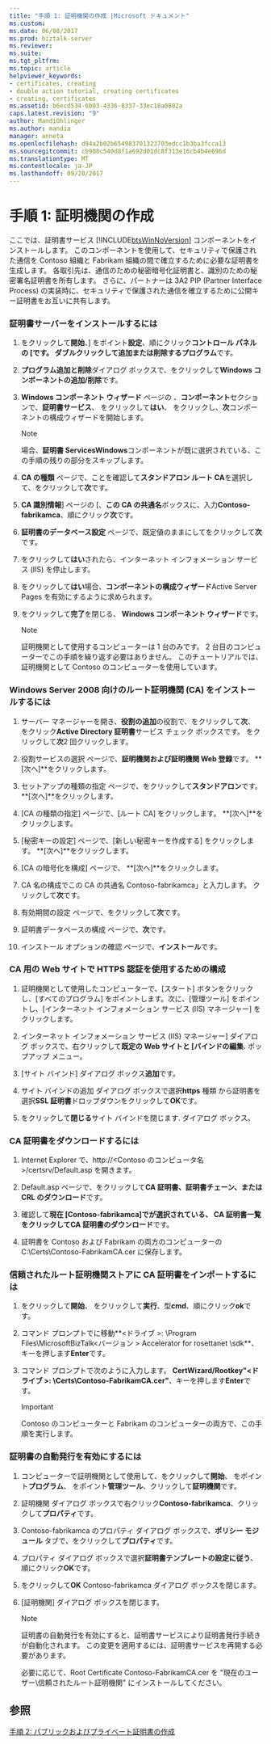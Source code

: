 ```yaml
---
title: "手順 1: 証明機関の作成 |Microsoft ドキュメント"
ms.custom: 
ms.date: 06/08/2017
ms.prod: biztalk-server
ms.reviewer: 
ms.suite: 
ms.tgt_pltfrm: 
ms.topic: article
helpviewer_keywords:
- certificates, creating
- double action tutorial, creating certificates
- creating, certificates
ms.assetid: b6ecd534-6b03-4336-8337-33ec18a0802a
caps.latest.revision: "9"
author: MandiOhlinger
ms.author: mandia
manager: anneta
ms.openlocfilehash: d94a2b02b654983701323703edcc1b3ba3fcca13
ms.sourcegitcommit: cb908c540d8f1a692d01dc8f313e16cb4b4e696d
ms.translationtype: MT
ms.contentlocale: ja-JP
ms.lasthandoff: 09/20/2017
---
```

# <a name="step-1-creating-a-certification-authority"></a>手順 1: 証明機関の作成
ここでは、証明書サービス [!INCLUDE[btsWinNoVersion](../../includes/btswinnoversion-md.md)] コンポーネントをインストールします。 このコンポーネントを使用して、セキュリティで保護された通信を Contoso 組織と Fabrikam 組織の間で確立するために必要な証明書を生成します。 各取引先は、通信のための秘密暗号化証明書と、識別のための秘密署名証明書を所有します。 さらに、パートナーは 3A2 PIP (Partner Interface Process) の実装時に、セキュリティで保護された通信を確立するために公開キー証明書をお互いに共有します。  
  
### <a name="to-install-the-certificate-server"></a>証明書サーバーをインストールするには  
  
1.  をクリックして**開始**、] をポイント**設定**、順にクリック**コントロール パネルの [**です。 ダブルクリックして**追加または削除するプログラム**です。  
  
2.  **プログラム追加と削除**ダイアログ ボックスで、をクリックして**Windows コンポーネントの追加/削除**です。  
  
3.  **Windows コンポーネント ウィザード** ページの 、**コンポーネント**セクションで、**証明書サービス**、 をクリックして**はい**、 をクリックし、**次**コンポーネントの構成ウィザードを開始します。  
  
    > [!NOTE]
    >  場合、**証明書 ServicesWindows**コンポーネントが既に選択されている、この手順の残りの部分をスキップします。  
  
4.  **CA の種類** ページで、ことを確認して**スタンドアロン ルート CA**を選択して、をクリックして**次**です。  
  
5.  **CA 識別情報**] ページの [、**この CA の共通名**ボックスに、入力**Contoso-fabrikamca**、順にクリック**次**です。  
  
6.  **証明書のデータベース設定** ページで、既定値のままにしてをクリックして**次**です。  
  
7.  をクリックして**はい**されたら、インターネット インフォメーション サービス (IIS) を停止します。  
  
8.  をクリックして**はい**場合、**コンポーネントの構成ウィザード**Active Server Pages を有効にするように求められます。  
  
9. をクリックして**完了**を閉じる、 **Windows コンポーネント ウィザード**です。  
  
    > [!NOTE]
    >  証明機関として使用するコンピューターは 1 台のみです。 2 台目のコンピューターでこの手順を繰り返す必要はありません。 このチュートリアルでは、証明機関として Contoso のコンピューターを使用しています。  
  
### <a name="to-install-a-root-certification-authority-ca-for-windows-server-2008"></a>Windows Server 2008 向けのルート証明機関 (CA) をインストールするには  
  
1.  サーバー マネージャーを開き、**役割の追加**の役割で、をクリックして**次**、 をクリック**Active Directory 証明書**サービス チェック ボックスです。 をクリックして**次**2 回クリックします。  
  
2.  役割サービスの選択 ページで、**証明機関および証明機関 Web 登録**です。 **[次へ]**をクリックします。  
  
3.  セットアップの種類の指定 ページで、をクリックして**スタンドアロン**です。 **[次へ]**をクリックします。  
  
4.  [CA の種類の指定] ページで、[ルート CA] をクリックします。 **[次へ]**をクリックします。  
  
5.  [秘密キーの設定] ページで、[新しい秘密キーを作成する] をクリックします。 **[次へ]**をクリックします。  
  
6.  [CA の暗号化を構成] ページで、 **[次へ]**をクリックします。  
  
7.  CA 名の構成でこの CA の共通名 Contoso-fabrikamca」と入力します。 クリックして**次**です。  
  
8.  有効期間の設定 ページで、をクリックして**次**です。  
  
9. 証明書データベースの構成 ページで、**次**です。  
  
10. インストール オプションの確認 ページで、**インストール**です。  
  
### <a name="configuring-the-web-site-for-the-ca-to-use-https-authentication"></a>CA 用の Web サイトで HTTPS 認証を使用するための構成  
  
1.  証明機関として使用したコンピューターで、[スタート] ボタンをクリックし、[すべてのプログラム] をポイントします。次に、[管理ツール] をポイントし、[インターネット インフォメーション サービス (IIS) マネージャー] をクリックします。  
  
2.  インターネット インフォメーション サービス (IIS) マネージャー] ダイアログ ボックスで、右クリックして**既定の Web サイトと [バインドの編集.** ポップアップ メニュー。  
  
3.  [サイト バインド] ダイアログ ボックス**追加**です。  
  
4.  サイト バインドの追加 ダイアログ ボックスで選択**https** 種類 から証明書を選択**SSL 証明書**ドロップダウンをクリックして**OK**です。  
  
5.  をクリックして**閉じる**サイト バインドを閉じます. ダイアログ ボックス。  
  
### <a name="to-download-the-ca-certificate"></a>CA 証明書をダウンロードするには  
  
1.  Internet Explorer で、http://<Contoso のコンピュータ名>/certsrv/Default.asp を開きます。  
  
2.  Default.asp ページで、をクリックして**CA 証明書、証明書チェーン、または CRL のダウンロード**です。  
  
3.  確認して**現在 [Contoso-fabrikamca]**でが選択されている、 **CA 証明書**一覧をクリックして**CA 証明書のダウンロード**です。  
  
4.  証明書を Contoso および Fabrikam の両方のコンピューターの C:\Certs\Contoso-FabrikamCA.cer に保存します。  
  
### <a name="to-import-the-ca-certificate-to-the-trusted-root-certification-authorities-store"></a>信頼されたルート証明機関ストアに CA 証明書をインポートするには  
  
1.  をクリックして**開始**、 をクリックして**実行**、型**cmd**、順にクリック**ok**です。  
  
2.  コマンド プロンプトでに移動**\<ドライブ >: \Program Files\MicrosoftBizTalk\<バージョン > Accelerator for rosettanet \sdk**、キーを押します**Enter**です。  
  
3.  コマンド プロンプトで次のように入力します。 **CertWizard/Rootkey"\<ドライブ >: \Certs\Contoso-FabrikamCA.cer"**、キーを押します**Enter**です。  
  
    > [!IMPORTANT]
    >  Contoso のコンピューターと Fabrikam のコンピューターの両方で、この手順を実行します。  
  
### <a name="to-enable-automatic-certificate-issuing"></a>証明書の自動発行を有効にするには  
  
1.  コンピューターで証明機関として使用して、をクリックして**開始**、 をポイント**プログラム**、 をポイント**管理ツール**、クリックして**証明機関**です。  
  
2.  証明機関 ダイアログ ボックスで右クリック**Contoso-fabrikamca**、クリックして**プロパティ**です。  
  
3.  Contoso-fabrikamca のプロパティ ダイアログ ボックスで、**ポリシー モジュール** タブで、をクリックして**プロパティ**です。  
  
4.  プロパティ ダイアログ ボックスで選択**証明書テンプレートの設定に従う**、順にクリック**OK**です。  
  
5.  をクリックして**OK** Contoso-fabrikamca ダイアログ ボックスを閉じます。  
  
6.  [証明機関] ダイアログ ボックスを閉じます。  
  
    > [!NOTE]
    >  証明書の自動発行を有効にすると、証明書サービスにより証明書発行手続きが自動化されます。 この変更を適用するには、証明書サービスを再開する必要があります。  
    >   
    >  必要に応じて、Root Certificate Contoso-FabrikamCA.cer を "現在のユーザー\信頼されたルート証明機関" にインストールしてください。  
  
## <a name="see-also"></a>参照  
 [手順 2: パブリックおよびプライベート証明書の作成](../../adapters-and-accelerators/accelerator-rosettanet/step-2-creating-public-and-private-certificates.md)